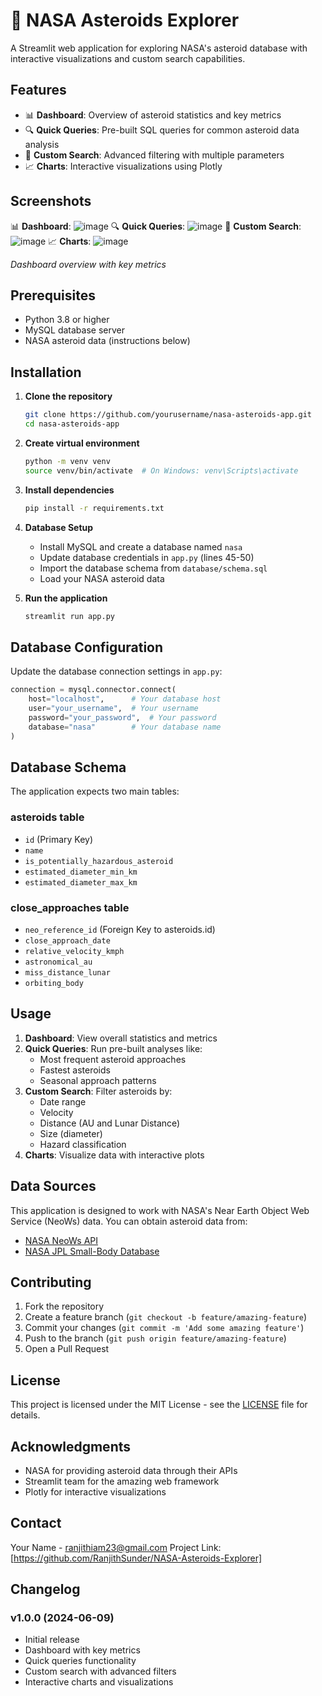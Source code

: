 # 🚀 NASA Asteroids Explorer

A Streamlit web application for exploring NASA's asteroid database with interactive visualizations and custom search capabilities.

## Features

- 📊 **Dashboard**: Overview of asteroid statistics and key metrics
- 🔍 **Quick Queries**: Pre-built SQL queries for common asteroid data analysis
- 🎯 **Custom Search**: Advanced filtering with multiple parameters
- 📈 **Charts**: Interactive visualizations using Plotly

## Screenshots
📊 **Dashboard**:
![image](https://github.com/user-attachments/assets/ae5e375c-a5e2-4f5c-9cca-5b52a780dc5e)
🔍 **Quick Queries**:
![image](https://github.com/user-attachments/assets/2259498c-e839-4627-9f09-7a5691f5e2a8)
🎯 **Custom Search**:
![image](https://github.com/user-attachments/assets/a2957bda-8674-4a9c-b21d-6b3859c019e2)
📈 **Charts**: 
![image](https://github.com/user-attachments/assets/53eb7f6a-94c7-445b-828e-49906f8b2b3e)

*Dashboard overview with key metrics*

## Prerequisites

- Python 3.8 or higher
- MySQL database server
- NASA asteroid data (instructions below)

## Installation

1. **Clone the repository**
   ```bash
   git clone https://github.com/yourusername/nasa-asteroids-app.git
   cd nasa-asteroids-app
   ```

2. **Create virtual environment**
   ```bash
   python -m venv venv
   source venv/bin/activate  # On Windows: venv\Scripts\activate
   ```

3. **Install dependencies**
   ```bash
   pip install -r requirements.txt
   ```

4. **Database Setup**
   - Install MySQL and create a database named `nasa`
   - Update database credentials in `app.py` (lines 45-50)
   - Import the database schema from `database/schema.sql`
   - Load your NASA asteroid data

5. **Run the application**
   ```bash
   streamlit run app.py
   ```

## Database Configuration

Update the database connection settings in `app.py`:

```python
connection = mysql.connector.connect(
    host="localhost",      # Your database host
    user="your_username",  # Your username
    password="your_password",  # Your password
    database="nasa"        # Your database name
)
```

## Database Schema

The application expects two main tables:

### asteroids table
- `id` (Primary Key)
- `name`
- `is_potentially_hazardous_asteroid`
- `estimated_diameter_min_km`
- `estimated_diameter_max_km`

### close_approaches table
- `neo_reference_id` (Foreign Key to asteroids.id)
- `close_approach_date`
- `relative_velocity_kmph`
- `astronomical_au`
- `miss_distance_lunar`
- `orbiting_body`

## Usage

1. **Dashboard**: View overall statistics and metrics
2. **Quick Queries**: Run pre-built analyses like:
   - Most frequent asteroid approaches
   - Fastest asteroids
   - Seasonal approach patterns
3. **Custom Search**: Filter asteroids by:
   - Date range
   - Velocity
   - Distance (AU and Lunar Distance)
   - Size (diameter)
   - Hazard classification
4. **Charts**: Visualize data with interactive plots

## Data Sources

This application is designed to work with NASA's Near Earth Object Web Service (NeoWs) data. You can obtain asteroid data from:
- [NASA NeoWs API](https://api.nasa.gov/)
- [NASA JPL Small-Body Database](https://ssd.jpl.nasa.gov/tools/sbdb_lookup.html)

## Contributing

1. Fork the repository
2. Create a feature branch (`git checkout -b feature/amazing-feature`)
3. Commit your changes (`git commit -m 'Add some amazing feature'`)
4. Push to the branch (`git push origin feature/amazing-feature`)
5. Open a Pull Request

## License

This project is licensed under the MIT License - see the [LICENSE](LICENSE) file for details.

## Acknowledgments

- NASA for providing asteroid data through their APIs
- Streamlit team for the amazing web framework
- Plotly for interactive visualizations

## Contact

Your Name - ranjithiam23@gmail.com
Project Link: [https://github.com/RanjithSunder/NASA-Asteroids-Explorer]

## Changelog

### v1.0.0 (2024-06-09)
- Initial release
- Dashboard with key metrics
- Quick queries functionality
- Custom search with advanced filters
- Interactive charts and visualizations
